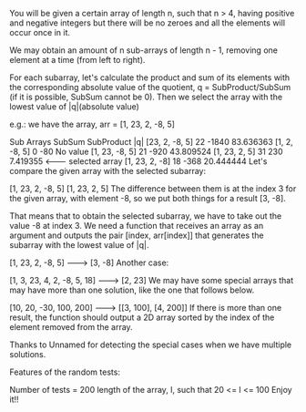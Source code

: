 You will be given a certain array of length n, such that n > 4,
having positive and negative integers but there will be
no zeroes and all the elements will occur once in it.

We may obtain an amount of n sub-arrays of length n - 1,
removing one element at a time (from left to right).

For each subarray, let's calculate the product and sum
of its elements with the corresponding absolute value of
the quotient, q = SubProduct/SubSum (if it is possible,
SubSum cannot be 0). Then we select the array with the
lowest value of |q|(absolute value)

e.g.: we have the array, arr = [1, 23, 2, -8, 5]

Sub Arrays            SubSum    SubProduct         |q|
[23, 2, -8, 5]         22         -1840         83.636363
[1, 2, -8, 5]           0           -80          No value
[1, 23, -8, 5]         21          -920         43.809524
[1, 23, 2, 5]          31           230          7.419355  <--- selected array
[1, 23, 2, -8]         18          -368         20.444444
Let's compare the given array with the selected subarray:

[1, 23, 2, -8, 5]
[1, 23, 2,     5]
The difference between them is at the index 3 for the given array,
with element -8, so we put both things for a result [3, -8].

That means that to obtain the selected subarray, we have to take out
the value -8 at index 3. We need a function that receives an array as
an argument and outputs the pair [index, arr[index]] that generates
the subarray with the lowest value of |q|.

[1, 23, 2, -8, 5] ---> [3, -8]
Another case:

[1, 3, 23, 4, 2, -8, 5, 18] ---> [2, 23]
We may have some special arrays that may have more than one solution,
like the one that follows below.

[10, 20, -30, 100, 200] ---> [[3, 100], [4, 200]]
If there is more than one result, the function should output a 2D array
sorted by the index of the element removed from the array.

Thanks to Unnamed for detecting the special cases when we have multiple solutions.

Features of the random tests:

Number of tests = 200
length of the array, l, such that 20 <= l <= 100
Enjoy it!!